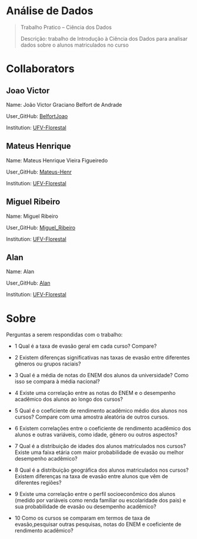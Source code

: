# Análise de Dados
> Trabalho Pratico – Ciência dos Dados
> 
>Descrição: trabalho de Introdução à Ciência dos Dados para analisar dados sobre o alunos matriculados no curso
# Collaborators
## Joao Victor
Name: João Victor Graciano Belfort de Andrade

User_GitHub: [BelfortJoao](https://github.com/BelfortJoao)

Institution: [UFV-Florestal](https://www.novoscursos.ufv.br/graduacao/caf/ccp/www/)

## Mateus Henrique
Name: Mateus Henrique Vieira Figueiredo

User_GitHub: [Mateus-Henr](https://github.com/Mateus-Henr)

Institution: [UFV-Florestal](https://www.novoscursos.ufv.br/graduacao/caf/ccp/www/)

## Miguel Ribeiro
Name: Miguel Ribeiro

User_GitHub: [Miguel_Ribeiro](https://github.com/miguelribeirokk)

Institution: [UFV-Florestal](https://www.novoscursos.ufv.br/graduacao/caf/ccp/www/)

## Alan
Name: Alan

User_GitHub: [Alan]()

Institution: [UFV-Florestal](https://www.novoscursos.ufv.br/graduacao/caf/ccp/www/)

# Sobre

Perguntas a serem respondidas com o trabalho:

* 1 Qual é a taxa de evasão geral em cada curso? Compare?

* 2 Existem diferenças significativas nas taxas de evasão entre diferentes gêneros ou grupos raciais?

* 3 Qual é a média de notas do ENEM dos alunos da universidade? Como isso se compara à média nacional?

* 4 Existe uma correlação entre as notas do ENEM e o desempenho acadêmico dos alunos ao longo dos cursos?

* 5 Qual é o coeficiente de rendimento acadêmico médio dos alunos nos cursos? Compare com uma amostra aleatória de outros cursos.

* 6 Existem correlações entre o coeficiente de rendimento acadêmico dos alunos e outras variáveis, como idade, gênero ou outros aspectos?

* 7 Qual é a distribuição de idades dos alunos matriculados nos cursos? Existe uma faixa etária com maior probabilidade de evasão ou melhor desempenho acadêmico?

* 8 Qual é a distribuição geográfica dos alunos matriculados nos cursos? Existem diferenças na taxa de evasão entre alunos que vêm de diferentes regiões?

* 9 Existe uma correlação entre o perfil socioeconômico dos alunos (medido por variáveis como renda familiar ou escolaridade dos pais) e sua probabilidade de evasão ou desempenho acadêmico?

* 10 Como os cursos se comparam em termos de taxa de evasão,pesquisar outras pesquisas, notas do ENEM e coeficiente de rendimento acadêmico?
